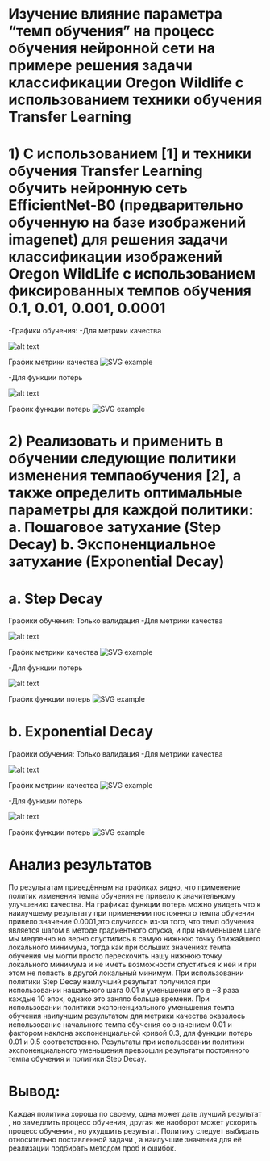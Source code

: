 # Изучение влияние параметра “темп обучения” на процесс обучения нейронной сети на примере решения задачи классификации Oregon Wildlife с использованием техники обучения Transfer Learning
# 1) С использованием [1] и техники обучения Transfer Learning обучить нейронную сеть EfficientNet-B0 (предварительно обученную на базе изображений imagenet) для решения задачи классификации изображений Oregon WildLife с использованием фиксированных темпов обучения 0.1, 0.01, 0.001, 0.0001
-Графики обучения:
-Для метрики качества

 ![alt text](metrika1.jpg)
   
   График метрики качества
  ![SVG example](./metriks1.svg)
  
  -Для функции потерь
  
  ![alt text](loss1.jpg)
  
  График функции потерь
  ![SVG example](./loss1.svg)


# 2) Реализовать и применить в обучении следующие политики изменения темпаобучения [2], а также определить оптимальные параметры для каждой политики: a. Пошаговое затухание (Step Decay) b. Экспоненциальное затухание (Exponential Decay)
# a. Step Decay
Графики обучения: Только валидация
-Для метрики качества

 ![alt text](exp_metrika.jpg)
   
   График метрики качества
  ![SVG example](./exp_metrika.svg)
  
  -Для функции потерь
  
  ![alt text](exp_loss.jpg)
  
  График функции потерь
  ![SVG example](./exp_loss.svg)


# b. Exponential Decay

Графики обучения: Только валидация
-Для метрики качества

 ![alt text](exp_metrika2.jpg)
   
   График метрики качества
  ![SVG example](./exp_metrika2.svg)
  
  -Для функции потерь
  
  ![alt text](exp_loss2.jpg)
  
  График функции потерь
  ![SVG example](./exp_loss2.svg)





# Анализ результатов
 По результатам приведённым на графиках видно, что применение политик изменения темпа обучения не привело к значительному улучшению качества.
 На графиках функции потерь можно увидеть что к наилучшему результату при применении постоянного темпа обучения привело значение 0.0001,это случилось из-за того, что темп обучения является шагом в методе градиентного спуска, и при наименьшем шаге мы медленно но верно спустились в самую нижнюю точку ближайшего локального минимума, тогда как при больших значениях темпа обучения мы могли просто перескочить нашу нижнюю точку локального минимума и не иметь возможности спуститься к ней и при этом не попасть в другой локальный минимум. При использовании политики Step Decay наилучший результат получился при использовании нашального шага 0.01 и уменьшении его в ~3 раза каждые 10 эпоx, однако это заняло больше времени. При использовании политики экспоненциального уменьшения темпа обучения наилучшим результатом для метрики качества оказалось использование начального темпа обучения  со значением 0.01 и фактором наклона экспоненциальной кривой 0.3, для функции потерь 0.01 и 0.5 соответственно. Результаты при использовании политики экспоненциального уменьшения превзошли результаты постоянного темпа обучения и политики Step Decay.
 # Вывод:
 Каждая политика хороша по своему, одна может дать лучший результат , но замедлить процесс обучения, другая же наоборот может ускорить процесс обучения , но ухудшить результат. Политику следует выбирать относительно поставленной задачи , а наилучшие значения для её реализации подбирать методом проб и ошибок.

